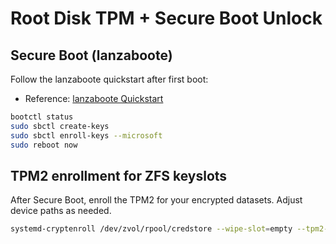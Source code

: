 # Root Disk TPM + Secure Boot Unlock

## Secure Boot (lanzaboote)

Follow the lanzaboote quickstart after first boot:
- Reference: [lanzaboote Quickstart](https://github.com/nix-community/lanzaboote/blob/master/docs/QUICK_START.md)

```bash
bootctl status
sudo sbctl create-keys
sudo sbctl enroll-keys --microsoft
sudo reboot now
```

## TPM2 enrollment for ZFS keyslots

After Secure Boot, enroll the TPM2 for your encrypted datasets. Adjust device paths as needed.

```bash
systemd-cryptenroll /dev/zvol/rpool/credstore --wipe-slot=empty --tpm2-device=auto --tpm2-pcrs=1,7
```